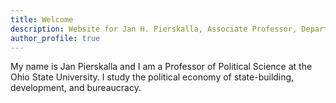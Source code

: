 ```yaml
---
title: Welcome
description: Website for Jan H. Pierskalla, Associate Professor, Department of Political Science, the Ohio State University
author_profile: true
---
```


My name is Jan Pierskalla and I am a Professor of Political Science at the Ohio State University. I study the political economy of state-building, development, and bureaucracy.




